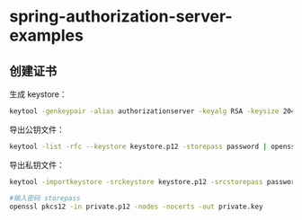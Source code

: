 # spring-authorization-server-examples

## 创建证书

生成 keystore：

```bash
keytool -genkeypair -alias authorizationserver -keyalg RSA -keysize 2048 -storetype PKCS12 -keystore keystore.p12 -storepass password -dname "CN=Web Server,OU=Unit,O=Organization,L=City,S=State,C=CN" -validity 3650
```

导出公钥文件：

```bash
keytool -list -rfc --keystore keystore.p12 -storepass password | openssl x509 -inform pem -pubkey > public.key
```

导出私钥文件：

```bash
keytool -importkeystore -srckeystore keystore.p12 -srcstorepass password -destkeystore private.p12 -deststoretype PKCS12 -deststorepass password -destkeypass password

#输入密码 storepass
openssl pkcs12 -in private.p12 -nodes -nocerts -out private.key
```
